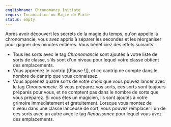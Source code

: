 ```yaml
---
englishname: Chronomancy Initiate
requis: Incantation ou Magie de Pacte
status: empty
---
```

Après avoir découvert les secrets de la magie du temps, qu'on appelle la chronomancie, vous avez appris à séparer les secondes et les réorganiser pour gagner des minutes entières. Vous bénéficiez des effets suivants : 

 - Tous les sorts avec le tag *Chronomancie* sont ajoutés à votre liste de sorts de classe, s'ils sont d'un niveau pour lequel votre classe obtient des emplacements.
 - Vous apprenez le cantrip [[Pause !]], et ce cantrip ne compte dans le nombre de cantrip que vous connaissez.
 - Vous apprenez quatre sorts de votre choix que vous pouvez lancer avec le tag *Chronomancie*. Si vous préparez vos sorts, ces sorts sont toujours préparés pour vous, et ne comptent pas dans le nombre de sorts que vous préparez. Si vous êtes un magicien, ils sont ajoutés à votre grimoire immédiatement et gratuitement. Lorsque vous montez de niveau dans une classe lanceuse de sort, vous pouvez remplacer l'un de ces sorts avec un autre avec le tag *Renaissance* pour lequel vous avez des emplacements. 


